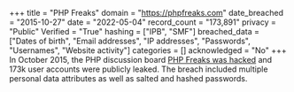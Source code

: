 +++
title = "PHP Freaks"
domain = "https://phpfreaks.com"
date_breached = "2015-10-27"
date = "2022-05-04"
record_count = "173,891"
privacy = "Public"
Verified = "True"
hashing = ["IPB", "SMF"]
breached_data = ["Dates of birth", "Email addresses", "IP addresses", "Passwords", "Usernames", "Website activity"]
categories = []
acknowledged = "No"
+++
In October 2015, the PHP discussion board <a href="http://forums.phpfreaks.com/topic/298874-alert-the-phpfreaks-forum-members-data-appears-to-have-been-stolen" target="_blank" rel="noopener">PHP Freaks was hacked</a> and 173k user accounts were publicly leaked. The breach included multiple personal data attributes as well as salted and hashed passwords.
